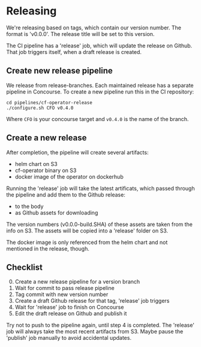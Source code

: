 # Releasing

We're releasing based on tags, which contain our version number. The format is 'v0.0.0'.
The release title will be set to this version.

The CI pipeline has a 'release' job, which will update the release on Github.
That job triggers itself, when a draft release is created.

## Create new release pipeline

We release from release-branches. Each maintained release has a separate pipeline in Concourse.
To create a new pipeline run this in the CI repository:

```
cd pipelines/cf-operator-release
./configure.sh CFO v0.4.0
```

Where `CFO` is your concourse target and `v0.4.0` is the name of the branch.

## Create a new release

After completion, the pipeline will create several artifacts:

* helm chart on S3
* cf-operator binary on S3
* docker image of the operator on dockerhub

Running the 'release' job will take the latest artificats, which passed through the pipeline and add them to the Github release:

* to the body
* as Github assets for downloading

The version numbers (v0.0.0-build.SHA) of these assets are taken from the info on S3.
The assets will be copied into a 'release' folder on S3.

The docker image is only referenced from the helm chart and not mentioned in the release, though.

## Checklist

0. Create a new release pipeline for a version branch
1. Wait for commit to pass release pipeline
2. Tag commit with new version number
3. Create a draft Github release for that tag, 'release' job triggers
4. Wait for 'release' job to finish on Concourse
5. Edit the draft release on Github and publish it

Try not to push to the pipeline again, until step 4 is completed. The 'release' job will always take the most recent artifacts from S3. Maybe pause the 'publish' job manually to avoid accidental updates.
